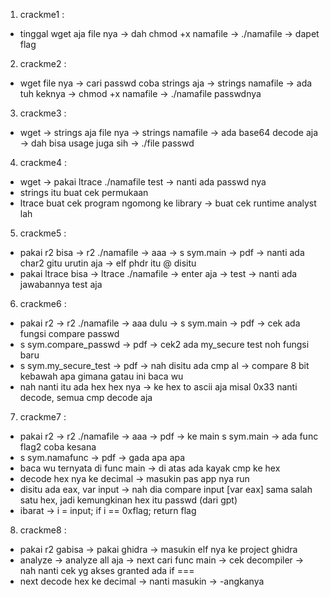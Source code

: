 1. crackme1 :
- tinggal wget aja file nya -> dah chmod +x namafile -> ./namafile -> dapet flag

2. crackme2 :
- wget file nya -> cari passwd coba strings aja -> strings namafile -> ada tuh keknya  -> chmod +x namafile -> ./namafile passwdnya

3. crackme3 :
- wget -> strings aja file nya -> strings namafile -> ada base64 decode aja -> dah bisa usage juga sih -> ./file passwd

4. crackme4 :
- wget -> pakai ltrace ./namafile test -> nanti ada passwd nya
- strings itu buat cek permukaan
- ltrace buat cek program ngomong ke library -> buat cek runtime analyst lah

5. crackme5 :
- pakai r2 bisa -> r2 ./namafile -> aaa -> s sym.main -> pdf -> nanti ada char2 gitu urutin aja -> elf phdr itu @ disitu
- pakai ltrace bisa -> ltrace ./namafile -> enter aja -> test -> nanti ada jawabannya test aja


6. crackme6 :
- pakai r2 -> r2 ./namafile -> aaa dulu -> s sym.main -> pdf -> cek ada fungsi compare passwd
- s sym.compare_passwd -> pdf -> cek2 ada my_secure test noh fungsi baru 
- s sym.my_secure_test -> pdf -> nah disitu ada cmp al -> compare 8 bit kebawah apa gimana gatau ini baca wu
- nah nanti itu ada hex hex nya -> ke hex to ascii aja misal 0x33 nanti decode, semua cmp decode aja

7. crackme7 :
- pakai r2 -> r2 ./namafile -> aaa -> pdf -> ke main s sym.main -> ada func flag2 coba kesana
- s sym.namafunc -> pdf -> gada apa apa 
- baca wu ternyata di func main -> di atas ada kayak cmp ke hex 
- decode hex nya ke decimal -> masukin pas app nya run 
- disitu ada eax, var input -> nah dia compare input [var eax] sama salah satu hex, jadi kemungkinan hex itu passwd (dari gpt)
- ibarat -> i = input; if i == 0xflag; return flag

8. crackme8 :
- pakai r2 gabisa -> pakai ghidra -> masukin elf nya ke project ghidra
- analyze -> analyze all aja -> next cari func main -> cek decompiler -> nah nanti cek yg akses granted ada if ===
- next decode hex ke decimal -> nanti masukin -> -angkanya 

